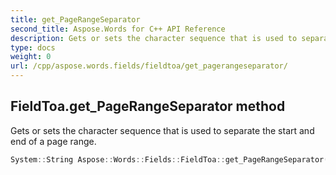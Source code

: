 ```yaml
---
title: get_PageRangeSeparator
second_title: Aspose.Words for C++ API Reference
description: Gets or sets the character sequence that is used to separate the start and end of a page range. 
type: docs
weight: 0
url: /cpp/aspose.words.fields/fieldtoa/get_pagerangeseparator/
---
```

## FieldToa.get_PageRangeSeparator method


Gets or sets the character sequence that is used to separate the start and end of a page range.

```cpp
System::String Aspose::Words::Fields::FieldToa::get_PageRangeSeparator()
```

